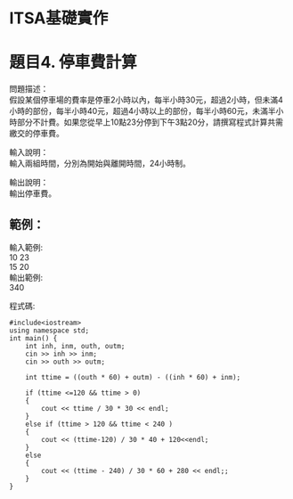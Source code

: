 # ITSA基礎實作
# 題目4. 停車費計算

問題描述：  
假設某個停車場的費率是停車2小時以內，每半小時30元，超過2小時，但未滿4小時的部份，每半小時40元，超過4小時以上的部份，每半小時60元，未滿半小時部分不計費。如果您從早上10點23分停到下午3點20分，請撰寫程式計算共需繳交的停車費。

輸入說明：  
輸入兩組時間，分別為開始與離開時間，24小時制。

輸出說明：  
輸出停車費。

## 範例：

輸入範例:  
10 23  
15 20  
輸出範例:  
340

程式碼:
```
#include<iostream>
using namespace std;
int main() {
	int inh, inm, outh, outm;
	cin >> inh >> inm;
	cin >> outh >> outm;

	int ttime = ((outh * 60) + outm) - ((inh * 60) + inm);

	if (ttime <=120 && ttime > 0)
	{
		cout << ttime / 30 * 30 << endl;
	}
	else if (ttime > 120 && ttime < 240 )
	{
		cout << (ttime-120) / 30 * 40 + 120<<endl;
	}
	else
	{
		cout << (ttime - 240) / 30 * 60 + 280 << endl;;
	}
}
